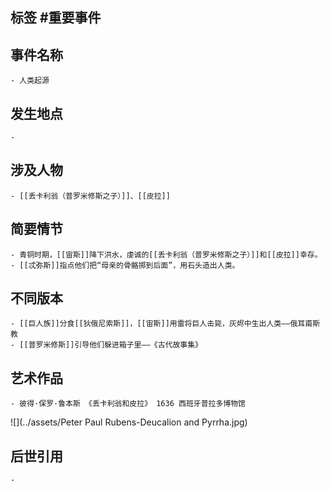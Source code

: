 ## 标签  #重要事件
## 事件名称
	- 人类起源
## 发生地点
	-
## 涉及人物
	- [[丢卡利翁（普罗米修斯之子）]]、[[皮拉]]
## 简要情节
	- 青铜时期，[[宙斯]]降下洪水，虔诚的[[丢卡利翁（普罗米修斯之子）]]和[[皮拉]]幸存。
	- [[忒弥斯]]指点他们把“母亲的骨骼掷到后面”，用石头造出人类。
## 不同版本
	- [[巨人族]]分食[[狄俄尼索斯]]，[[宙斯]]用雷将巨人击毙，灰烬中生出人类——俄耳甫斯教
	- [[普罗米修斯]]引导他们躲进箱子里——《古代故事集》
## 艺术作品
	- 彼得·保罗·鲁本斯 《丢卡利翁和皮拉》 1636 西班牙普拉多博物馆
 ![](../assets/Peter Paul Rubens-Deucalion and Pyrrha.jpg)
## 后世引用
	-
